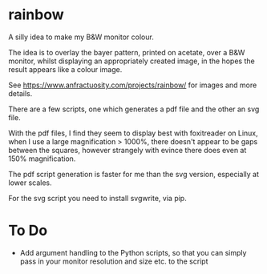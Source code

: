 # rainbow

A silly idea to make my B&W monitor colour.

The idea is to overlay the bayer pattern, printed on acetate, over a B&W monitor, whilst displaying an appropriately created image, 
in the hopes the result appears like a colour image.

See https://www.anfractuosity.com/projects/rainbow/ for images and more details.

There are a few scripts, one which generates a pdf file and the other an svg file.

With the pdf files, I find they seem to display best with foxitreader on Linux, when I use a large magnification > 1000%, there doesn't appear 
to be gaps between the squares, however strangely with evince there does even at 150% magnification.

The pdf script generation is faster for me than the svg version, especially at lower scales.

For the svg script you need to install svgwrite, via pip.

# To Do

* Add argument handling to the Python scripts, so that you can simply pass in your monitor resolution and size etc. to the script
